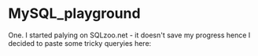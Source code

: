 # MySQL_playground

One. I started palying on SQLzoo.net - it doesn't save my progress hence I decided to paste some tricky queryies here:

